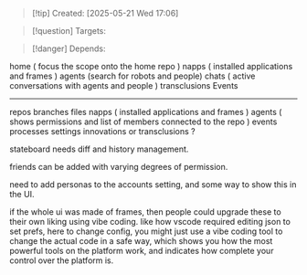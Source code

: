 
>[!tip] Created: [2025-05-21 Wed 17:06]

>[!question] Targets: 

>[!danger] Depends: 

home ( focus the scope onto the home repo )
napps ( installed applications and frames )
agents (search for robots and people)
chats ( active conversations with agents and people )
transclusions
Events

---

repos
branches 
files
napps ( installed applications and frames )
agents ( shows permissions and list of members connected to the repo )
events
processes
settings
innovations or transclusions ?



stateboard needs diff and history management.

friends can be added with varying degrees of permission.

need to add personas to the accounts setting, and some way to show this in the UI.

if the whole ui was made of frames, then people could upgrade these to their own liking using vibe coding.  like how vscode required editing json to set prefs, here to change config, you might just use a vibe coding tool to change the actual code in a safe way, which shows you how the most powerful tools on the platform work, and indicates how complete your control over the platform is.